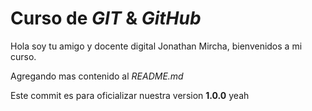 # Curso de _GIT_ & _GitHub_

Hola soy tu amigo y docente digital Jonathan Mircha, bienvenidos a mi curso.

Agregando mas contenido al _README.md_

Este commit es para oficializar nuestra version **1.0.0** yeah